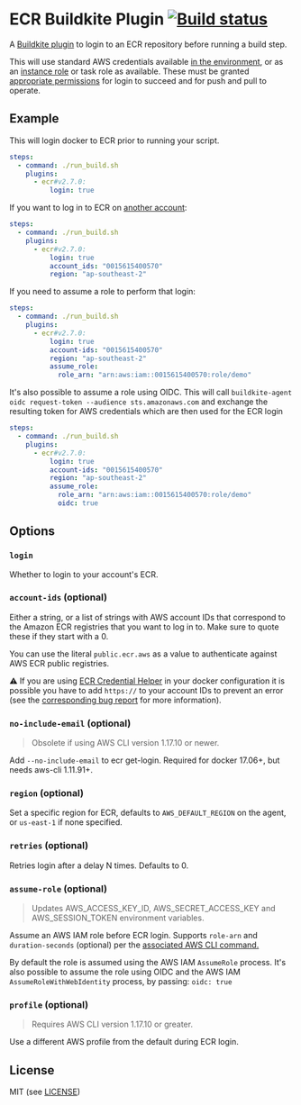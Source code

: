 # ECR Buildkite Plugin [![Build status](https://badge.buildkite.com/152a3248fa274dab20f022ff7b68e9de96a4fc3388de29d013.svg?branch=master)](https://buildkite.com/buildkite/plugins-ecr)

A [Buildkite plugin](https://buildkite.com/docs/agent/v3/plugins) to login to an ECR repository before running a build step.

This will use standard AWS credentials available [in the environment](https://docs.aws.amazon.com/cli/latest/userguide/cli-configure-envvars.html), or as an [instance role](https://docs.aws.amazon.com/IAM/latest/UserGuide/id_roles_use_switch-role-ec2.html) or task role as available. These must be granted [appropriate permissions](https://docs.aws.amazon.com/AmazonECR/latest/userguide/security_iam_id-based-policy-examples.html) for login to succeed and for push and pull to operate.

## Example

This will login docker to ECR prior to running your script.

```yml
steps:
  - command: ./run_build.sh
    plugins:
      - ecr#v2.7.0:
          login: true
```

If you want to log in to ECR on [another account](https://docs.aws.amazon.com/AmazonECR/latest/userguide/repository-policy-examples.html#IAM_allow_other_accounts):

```yml
steps:
  - command: ./run_build.sh
    plugins:
      - ecr#v2.7.0:
          login: true
          account_ids: "0015615400570"
          region: "ap-southeast-2"
```

If you need to assume a role to perform that login:

```yml
steps:
  - command: ./run_build.sh
    plugins:
      - ecr#v2.7.0:
          login: true
          account-ids: "0015615400570"
          region: "ap-southeast-2"
          assume_role:
            role_arn: "arn:aws:iam::0015615400570:role/demo"
```

It's also possible to assume a role using OIDC. This will call `buildkite-agent oidc request-token --audience sts.amazonaws.com`
and exchange the resulting token for AWS credentials which are then used for the ECR login

```yml
steps:
  - command: ./run_build.sh
    plugins:
      - ecr#v2.7.0:
          login: true
          account-ids: "0015615400570"
          region: "ap-southeast-2"
          assume_role:
            role_arn: "arn:aws:iam::0015615400570:role/demo"
            oidc: true
```

## Options

### `login`

Whether to login to your account's ECR.

### `account-ids` (optional)

Either a string, or a list of strings with AWS account IDs that correspond to the Amazon ECR registries that you want to log in to. Make sure to quote these if they start with a 0.

You can use the literal `public.ecr.aws` as a value to authenticate against AWS ECR public registries.

:warning: If you are using [ECR Credential Helper](https://github.com/awslabs/amazon-ecr-credential-helper/) in your docker configuration it is possible you have to add `https://` to your account IDs to prevent an error (see the [corresponding bug report](https://github.com/docker/cli/issues/3665) for more information).

### `no-include-email` (optional)

> Obsolete if using AWS CLI version 1.17.10 or newer.

Add `--no-include-email` to ecr get-login. Required for docker 17.06+, but needs aws-cli 1.11.91+.

### `region` (optional)

Set a specific region for ECR, defaults to `AWS_DEFAULT_REGION` on the agent, or `us-east-1` if none specified.

### `retries` (optional)

Retries login after a delay N times. Defaults to 0.

### `assume-role` (optional)

> Updates AWS_ACCESS_KEY_ID, AWS_SECRET_ACCESS_KEY and AWS_SESSION_TOKEN environment variables.

Assume an AWS IAM role before ECR login. Supports `role-arn` and `duration-seconds` (optional) per the [associated AWS CLI command.](https://awscli.amazonaws.com/v2/documentation/api/latest/reference/sts/assume-role.html)

By default the role is assumed using the AWS IAM `AssumeRole` process. It's
also possible to assume the role using OIDC and the AWS IAM
`AssumeRoleWithWebIdentity` process, by passing: `oidc: true`

### `profile` (optional)

> Requires AWS CLI version 1.17.10 or greater.

Use a different AWS profile from the default during ECR login.

## License

MIT (see [LICENSE](LICENSE))
